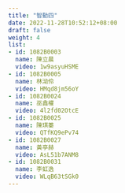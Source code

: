 ```yaml
---
title: "智動四"
date: 2022-11-28T10:52:12+08:00
draft: false
weight: 4
list:
- id: 1082B0003
  name: 陳立晨
  video: 1w9asyuHSME
- id: 1082B0005
  name: 林泑伶
  video: HMqd8jm56oY
- id: 1082B0024
  name: 巫鑫權
  video: 4l2fd02OtcE
- id: 1082B0025
  name: 陳琪蓁
  video: QTfKQ9ePv74
- id: 1082B0027
  name: 黃亭赫
  video: AsL51b7ANM8
- id: 1082B0031
  name: 李虹逸
  video: WLqB63tSGk0
---
```

